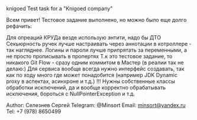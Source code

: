 knigoed
Test task for a "Knigoed company"

Всем привет! Тестовое задание выполнено, но можно было еще долго рефачить:

Для опреаций КРУДа везде использую энтити, надо бы ДТО
Секьюрность ручек лучше настраивать через аннотации в котроллере - так нагляднее.
Логины и пароли лучше припрятать за переменными, а не просто прописывать в пропертях
Т.к это тестовое задание, то никакого Git Flow - сразу одним коммитом в Мастер (в реалии так не делаю:)
Для сервиса вообще всегда нужно интерфейс создавать, так как по ходу много где может понадобится (например JDK Dynamic proxy в аспектах, асинхроне и т.д.)
!!! Нужны собственные классы обработки исключений, да и вообще корректно обрабатывать исключения, бороться с NullPointerException и т.д.

Author: Селезнев Сергей
Telegram: @Minsort
Email: minsort@yandex.ru
Tel: +7 (978) 8650499
